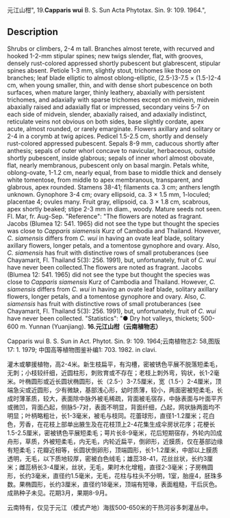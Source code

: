元江山柑",
19.**Capparis wui** B. S. Sun Acta Phytotax. Sin. 9: 109. 1964.",

## Description
Shrubs or climbers, 2-4 m tall. Branches almost terete, with recurved and hooked 1-2-mm stipular spines; new twigs slender, flat, with grooves, densely rust-colored appressed shortly pubescent but glabrescent, stipular spines absent. Petiole 1-3 mm, slightly stout, trichomes like those on branches; leaf blade elliptic to almost oblong-elliptic, (2.5-)3-7.5 × (1.5-)2-4 cm, when young smaller, thin, and with dense short pubescence on both surfaces, when mature larger, thinly leathery, abaxially with persistent trichomes, and adaxially with sparse trichomes except on midvein, midvein abaxially raised and adaxially flat or impressed, secondary veins 5-7 on each side of midvein, slender, abaxially raised, and adaxially indistinct, reticulate veins not obvious on both sides, base slightly cordate, apex acute, almost rounded, or rarely emarginate. Flowers axillary and solitary or 2-4 in a corymb at twig apices. Pedicel 1.5-2.5 cm, shortly and densely rust-colored appressed pubescent. Sepals 8-9 mm, caducous shortly after anthesis; sepals of outer whorl concave to navicular, herbaceous, outside shortly pubescent, inside glabrous; sepals of inner whorl almost obovate, flat, nearly membranous, pubescent only on basal margin. Petals white, oblong-ovate, 1-1.2 cm, nearly equal, from base to middle thick and densely white tomentose, from middle to apex membranous, transparent, and glabrous, apex rounded. Stamens 38-41; filaments ca. 3 cm; anthers length unknown. Gynophore 3-4 cm; ovary ellipsoid, ca. 3 × 1.5 mm, 1-loculed; placentae 4; ovules many. Fruit gray, ellipsoid, ca. 3 × 1.8 cm, scabrous, apex shortly beaked; stipe 2-3 mm in diam., woody. Mature seeds not seen. Fl. Mar, fr. Aug-Sep.
  "Reference": "The flowers are noted as fragrant. Jacobs (Blumea 12: 541. 1965) did not see the type but thought the species was close to *Capparis siamensis* Kurz of Cambodia and Thailand. However, *C. siamensis* differs from *C. wui* in having an ovate leaf blade, solitary axillary flowers, longer petals, and a tomentose gynophore and ovary. Also, *C. siamensis* has fruit with distinctive rows of small protuberances (see Chayamarit, Fl. Thailand 5(3): 256. 1991), but, unfortunately, fruit of *C. wui* have never been collected.The flowers are noted as fragrant. Jacobs (Blumea 12: 541. 1965) did not see the type but thought the species was close to *Capparis siamensis* Kurz of Cambodia and Thailand. However, *C. siamensis* differs from *C. wui* in having an ovate leaf blade, solitary axillary flowers, longer petals, and a tomentose gynophore and ovary. Also, *C. siamensis* has fruit with distinctive rows of small protuberances (see Chayamarit, Fl. Thailand 5(3): 256. 1991), but, unfortunately, fruit of *C. wui* have never been collected.
  "Statistics": "● Dry hot valleys, thickets; 500-600 m. Yunnan (Yuanjiang).
**16.元江山柑（云南植物志）**

Capparis wui B. S. Sun in Act. Phytot. Sin. 9: 109. 1964;云南植物志2: 58,图版17: 1. 1979; 中国高等植物图鉴补编1: 703. 1982. in clavi.

灌木或攀援植物，高2-4米。新生枝扁平，有沟槽，密被锈色平展不脱落短柔毛，无刺；小枝较纤细，近圆柱形，刺败育或不存在；老枝上刺外弯，钩状，长1-2毫米。叶椭圆形或近长圆状椭圆形，长（2.5-）3-7.5厘米，宽（1.5-）2-4厘米，顶端急尖或近圆形，少有微缺，基部浅心形，幼时质薄，较小，两面密被短柔毛，长成时薄革质，较大，表面除中脉外被毛稀疏，背面被毛宿存，中脉表面与叶面平齐或微凹，背面凸起，侧脉5-7对，表面不明显，背面纤细，凸起，网状脉两面均不明显；叶柄略粗壮，长1-3毫米，被毛与枝同。花蕾球形，直径1-1.2厘米；花白色，芳香，在花枝上部单出腋生及在花枝顶上2-4花集生成伞房状花序；花梗长1.5-2.5厘米，密被锈色平展短柔毛；萼片长8-9毫米，花后短期宿存，外轮内凹成舟形，草质，外被短柔毛，内无毛，内轮近扁平，倒卵形，近膜质，仅在基部边缘有短柔毛；花瓣近相等，长圆状倒卵形，顶端圆形，长1-1.2厘米，中部以上膜质透明，无毛，以下质地较厚，密被白色绒毛；雄蕊38-41，花丝丝状，长约3厘米；雌蕊柄长3-4厘米，丝状，无毛，果时木化增粗，直径2-3毫米；子房椭圆形，长约3毫米，直径约1.5毫米，无毛，花柱与柱头不分明，1室，胎座4，胚珠多数。果椭圆形，长约3厘米，直径约18毫米，顶端有短喙，表面粗糙，干后灰色。成熟种子未见。花期3月，果期8-9月。

云南特有，仅见于元江（模式产地）海拔500-650米的干热河谷多刺灌丛中。
